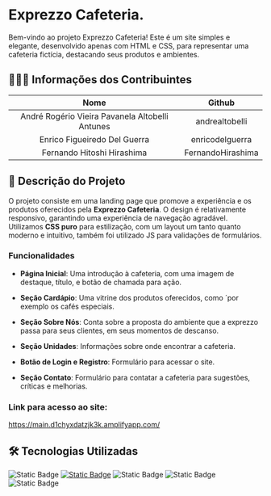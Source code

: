 # Exprezzo Cafeteria.

Bem-vindo ao projeto Exprezzo Cafeteria! Este é um site simples e elegante, desenvolvido apenas com HTML e CSS, para representar uma cafeteria fictícia, destacando seus produtos e ambientes.

## 🧑‍🤝‍🧑 Informações dos Contribuintes

| Nome | Github | 
| :------------: | :------------: |
| André Rogério Vieira Pavanela Altobelli Antunes | andrealtobelli |  
| Enrico Figueiredo Del Guerra | enricodelguerra |  
| Fernando Hitoshi Hirashima | FernandoHirashima |  

## 🚩 Descrição do Projeto

O projeto consiste em uma landing page que promove a experiência e os produtos oferecidos pela **Exprezzo Cafeteria**. O design é relativamente responsivo, garantindo uma experiência de navegação agradável. Utilizamos **CSS puro** para estilização, com um layout um tanto quanto moderno e intuitivo, também foi utilizado JS para validações de formulários.

### Funcionalidades

- **Página Inicial**: Uma introdução à cafeteria, com uma imagem de destaque, título, e botão de chamada para ação.

- **Seção Cardápio**: Uma vitrine dos produtos oferecidos, como ´por exemplo os cafés especiais.

- **Seção Sobre Nós**: Conta sobre a proposta do ambiente que a exprezzo passa para seus clientes, em seus momentos de descanso.

- **Seção Unidades**: Informações sobre onde encontrar a cafeteria.

- **Botão de Login e Registro**: Formulário para acessar o site.

- **Seção Contato**: Formulário para contatar a cafeteria para sugestões, críticas e melhorias.

### Link para acesso ao site:
https://main.d1chyxdatzjk3k.amplifyapp.com/

## 🛠️ Tecnologias Utilizadas

![Static Badge](https://raw.githubusercontent.com/anaselgarhy/cool-badges/master/svg/dev/languages/html.svg) [![Static Badge](https://raw.githubusercontent.com/anaselgarhy/cool-badges/master/svg/dev/languages/css3.svg)](https://img.shields.io/badge/Tailwind_CSS-38B2AC?style=for-the-badge&logo=tailwind-css&logoColor=white) ![Static Badge](https://raw.githubusercontent.com/anaselgarhy/cool-badges/master/svg/dev/languages/js.svg)
![Static Badge](https://img.shields.io/badge/Tailwind_CSS-38B2AC?style=for-the-badge&logo=tailwind-css&logoColor=white) ![Static Badge](https://img.shields.io/badge/Node.js-43853D?style=for-the-badge&logo=node.js&logoColor=white)
